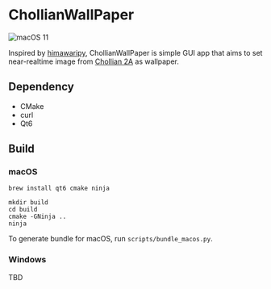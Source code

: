 # ChollianWallPaper

![macOS 11](https://github.com/pjessesco/ChollianWallPaper/actions/workflows/macOS11.yml/badge.svg)

Inspired by [himawaripy](https://github.com/boramalper/himawaripy), ChollianWallPaper is simple GUI app that aims to set near-realtime image from [Chollian 2A](https://en.wikipedia.org/wiki/Chollian) as wallpaper.


## Dependency

- CMake
- curl
- Qt6

 
## Build
 
### macOS
 
    brew install qt6 cmake ninja
    
    mkdir build
    cd build
    cmake -GNinja ..
    ninja
    
To generate bundle for macOS, run `scripts/bundle_macos.py`. 

### Windows

TBD

